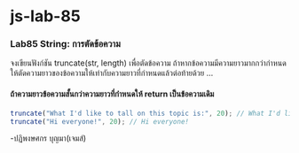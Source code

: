 # js-lab-85
### Lab85 String: การตัดข้อความ
จงเขียนฟังก์ชัน truncate(str, length) เพื่อตัดข้อความ ถ้าหากข้อความมีความยาวมากกว่ากำหนด ให้ตัดความยาวของข้อความให้เท่ากับความยาวที่กำหนดแล้วต่อท้ายด้วย …
#### ถ้าความยาวข้อความสั้นกว่าความยาวที่กำหนดให้ return เป็นข้อความเดิม
```JavaScript
truncate("What I'd like to tall on this topic is:", 20); // What I'd like to te...
truncate("Hi everyone!", 20); // Hi everyone!
```
-ปฏิพงษศกร บุญมา(เจมส์)